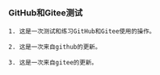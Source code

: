 ﻿### GitHub和Gitee测试


    1. 这是一次测试和练习GitHub和Gitee使用的操作。

    2. 这是一次来自github的更新。
 
    3. 这是一次来自gitee的更新。

